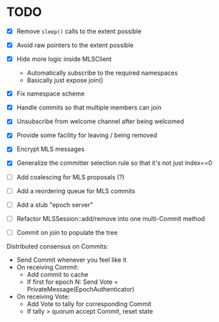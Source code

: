 TODO
====

* [X] Remove `sleep()` calls to the extent possible
* [X] Avoid raw pointers to the extent possible
* [X] Hide more logic inside MLSClient
    * Automatically subscribe to the required namespaces
    * Basically just expose join()
* [X] Fix namespace scheme
* [X] Handle commits so that multiple members can join
* [X] Unsubscribe from welcome channel after being welcomed
* [X] Provide some facility for leaving / being removed
* [X] Encrypt MLS messages
* [X] Generalize the committer selection rule so that it's not just index==0
* [ ] Add coalescing for MLS proposals (?)
* [ ] Add a reordering queue for MLS commits
* [ ] Add a stub "epoch server"
* [ ] Refactor MLSSession::add/remove into one multi-Commit method
* [ ] Commit on join to populate the tree



Distributed consensus on Commits:
* Send Commit whenever you feel like it
* On receiving Commit:
    * Add commit to cache
    * If first for epoch N: Send Vote = PrivateMessage(EpochAuthenticator)
* On receiving Vote:
    * Add Vote to tally for corresponding Commit
    * If tally > quorum accept Commit, reset state



